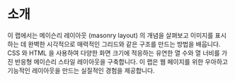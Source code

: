 # 소개

이 랩에서는 메이슨리 레이아웃 (masonry layout) 의 개념을 살펴보고 이미지를 표시하는 데 완벽한 시각적으로 매력적인 그리드와 같은 구조를 만드는 방법을 배웁니다. CSS 와 HTML 을 사용하여 다양한 화면 크기에 적응하는 유연한 열 수와 열 너비를 가진 반응형 메이슨리 스타일 레이아웃을 구축합니다. 이 랩은 웹 페이지를 위한 우아하고 기능적인 레이아웃을 만드는 실질적인 경험을 제공합니다.
